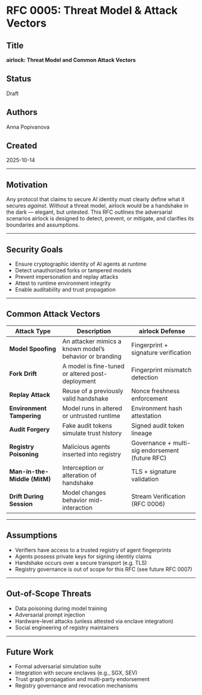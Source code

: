 # RFC 0005: Threat Model & Attack Vectors

## Title  
**airlock: Threat Model and Common Attack Vectors**

## Status  
Draft

## Authors  
Anna Popivanova

## Created  
2025-10-14

---

## Motivation
Any protocol that claims to secure AI identity must clearly define what it secures *against*. Without a threat model, airlock would be a handshake in the dark — elegant, but untested. This RFC outlines the adversarial scenarios airlock is designed to detect, prevent, or mitigate, and clarifies its boundaries and assumptions.

---

## Security Goals
 - Ensure cryptographic identity of AI agents at runtime
 - Detect unauthorized forks or tampered models
 - Prevent impersonation and replay attacks
 - Attest to runtime environment integrity
 - Enable auditability and trust propagation

---

## Common Attack Vectors
| Attack Type | Description | airlock Defense |
|-------------|-------------|-----------------|
| **Model Spoofing** | An attacker mimics a known model’s behavior or branding | Fingerprint + signature verification |
| **Fork Drift** | A model is fine-tuned or altered post-deployment | Fingerprint mismatch detection |
| **Replay Attack** | Reuse of a previously valid handshake | Nonce freshness enforcement |
| **Environment Tampering** | Model runs in altered or untrusted runtime | Environment hash attestation |
| **Audit Forgery** | Fake audit tokens simulate trust history | Signed audit token lineage |
| **Registry Poisoning** | Malicious agents inserted into registry | Governance + multi-sig endorsement (future RFC) |
| **Man-in-the-Middle (MitM)** | Interception or alteration of handshake | TLS + signature validation |
| **Drift During Session** | Model changes behavior mid-interaction | Stream Verification (RFC 0006) |

---

## Assumptions
 - Verifiers have access to a trusted registry of agent fingerprints
 - Agents possess private keys for signing identity claims
 - Handshake occurs over a secure transport (e.g. TLS)
 - Registry governance is out of scope for this RFC (see future RFC 0007)

---

## Out-of-Scope Threats
 - Data poisoning during model training
 - Adversarial prompt injection
 - Hardware-level attacks (unless attested via enclave integration)
 - Social engineering of registry maintainers

---

## Future Work
 - Formal adversarial simulation suite
 - Integration with secure enclaves (e.g., SGX, SEV)
 - Trust graph propagation and multi-party endorsement
 - Registry governance and revocation mechanisms

